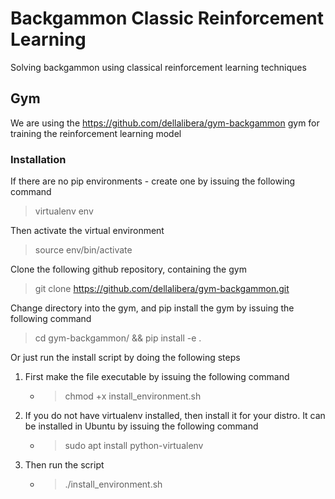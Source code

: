 # Backgammon Classic Reinforcement Learning
Solving backgammon using classical reinforcement learning techniques

## Gym

We are using the https://github.com/dellalibera/gym-backgammon gym for training the reinforcement learning model

### Installation

If there are no pip environments - create one by issuing the following command
> virtualenv env

Then activate the virtual environment
> source env/bin/activate


Clone the following github repository, containing the gym
> git clone https://github.com/dellalibera/gym-backgammon.git

Change directory into the gym, and pip install the gym by issuing the following command
> cd gym-backgammon/ && pip install -e .

Or just run the install script by doing the following steps

1. First make the file executable by issuing the following command
    - >chmod +x install_environment.sh
2. If you do not have virtualenv installed, then install it for your distro. It can be installed in Ubuntu by issuing the following command
    - >sudo apt install python-virtualenv
3. Then run the script
    - >./install_environment.sh